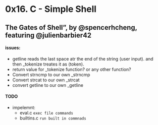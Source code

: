 # 0x16. C - Simple Shell
## The Gates of Shell”, by @spencerhcheng, featuring @julienbarbier42

#### issues:
- getline reads the last space atr the end of the string (user input).
	and then _tokenize treates it as (token).
- return value for _tokenize function? or any other function?
- Convert strncmp to our own _strncmp
- Convert strcat to our own _strcat
- convert getline to our own _getline

#### TODO
- impelemnt:
	- eval.c `exec file commands`
	- builtins.c `run built in commnads`
